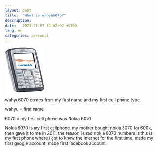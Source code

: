 ```yaml
---
layout: post
title:  "What is wahyu6070?"
description: 
date:   2021-11-07 11:02:07 +0100
lang: en
categories: personal
---
```

<div class="MID">
<a href="https://m.gsmarena.com/nokia_6070-1433.php">
<img class="gambar" src="/assets/img/blog/nokia6070.png" style="width:130px;height:150px;" align="top">
</a>
</div>

<p>wahyu6070 comes from my first name and my first cell phone type.</p>
<p>wahyu = first name </p>
<p>6070  = my first cell phone was Nokia 6070</p>
<p>
Nokia 6070 is my first cellphone, my mother bought nokia 6070 for 600k, then gave it to me in 2011. the reason i used nokia 6070 numbers is this is my first phone where i got to know the internet for the first time, made my first google account, made  first facebook account.
</p>
